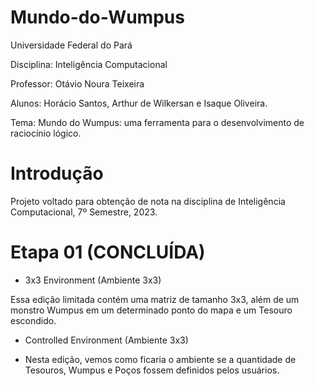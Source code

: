 # Mundo-do-Wumpus

Universidade Federal do Pará

Disciplina: Inteligência Computacional

Professor: Otávio Noura Teixeira

Alunos: Horácio Santos, Arthur de Wilkersan e Isaque Oliveira.

Tema: Mundo do Wumpus: uma ferramenta para o desenvolvimento de raciocínio lógico.


# Introdução

Projeto voltado para obtenção de nota na disciplina de Inteligência Computacional, 7º Semestre, 2023.


# Etapa 01 (CONCLUÍDA) 

- 3x3 Environment (Ambiente 3x3)

Essa edição limitada contém uma matriz de tamanho 3x3, além de um monstro Wumpus em um determinado ponto do mapa e um Tesouro escondido.

- Controlled Environment (Ambiente 3x3)

- Nesta edição, vemos como ficaria o ambiente se a quantidade de Tesouros, Wumpus e Poços fossem definidos pelos usuários.


